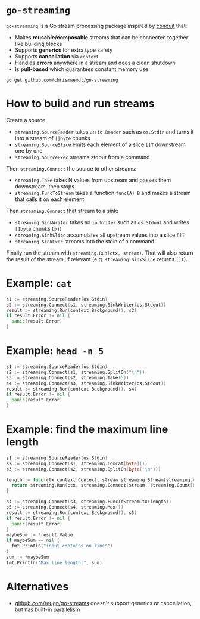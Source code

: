 # `go-streaming`

`go-streaming` is a Go stream processing package inspired by [conduit](https://github.com/snoyberg/conduit) that:

- Makes **reusable/composable** streams that can be connected together like building blocks
- Supports **generics** for extra type safety
- Supports **cancellation** via `context`
- Handles **errors** anywhere in a stream and does a clean shutdown
- Is **pull-based** which guarantees constant memory use

```
go get github.com/chrismwendt/go-streaming
```

# How to build and run streams

Create a source:

- `streaming.SourceReader` takes an `io.Reader` such as `os.Stdin` and turns it into a stream of `[]byte` chunks
- `streaming.SourceSlice` emits each element of a slice `[]T` downstream one by one
- `streaming.SourceExec` streams stdout from a command

Then `streaming.Connect` the source to other streams:

- `streaming.Take` takes N values from upstream and passes them downstream, then stops
- `streaming.FuncToStream` takes a function `func(A) B` and makes a stream that calls it on each element

Then `streaming.Connect` that stream to a sink:

- `streaming.SinkWriter` takes an `io.Writer` such as `os.Stdout` and writes `[]byte` chunks to it
- `streaming.SinkSlice` accumulates all upstream values into a slice `[]T`
- `streaming.SinkExec` streams into the stdin of a command

Finally run the stream with `streaming.Run(ctx, stream)`. That will also return the result of the stream, if relevant (e.g. `streaming.SinkSlice` returns `[]T`).

# Example: `cat`

```go
s1 := streaming.SourceReader(os.Stdin)
s2 := streaming.Connect(s1, streaming.SinkWriter(os.Stdout))
result := streaming.Run(context.Background(), s2)
if result.Error != nil {
  panic(result.Error)
}
```

# Example: `head -n 5`

```go
s1 := streaming.SourceReader(os.Stdin)
s2 := streaming.Connect(s1, streaming.SplitOn("\n"))
s3 := streaming.Connect(s2, streaming.Take(5))
s4 := streaming.Connect(s3, streaming.SinkWriter(os.Stdout))
result := streaming.Run(context.Background(), s4)
if result.Error != nil {
  panic(result.Error)
}
```

# Example: find the maximum line length

```go
s1 := streaming.SourceReader(os.Stdin)
s2 := streaming.Connect(s1, streaming.Concat[byte]())
s3 := streaming.Connect(s2, streaming.SplitOn(byte('\n')))

length := func(ctx context.Context, stream streaming.Stream[streaming.Void, byte, streaming.Unit]) streaming.Result[int] {
  return streaming.Run(ctx, streaming.Connect(stream, streaming.Count[byte]()))
}

s4 := streaming.Connect(s3, streaming.FuncToStreamCtx(length))
s5 := streaming.Connect(s4, streaming.Max())
result := streaming.Run(context.Background(), s5)
if result.Error != nil {
  panic(result.Error)
}
maybeSum := *result.Value
if maybeSum == nil {
  fmt.Println("input contains no lines")
}
sum := *maybeSum
fmt.Println("Max line length:", sum)
```

# Alternatives

- [github.com/reugn/go-streams](https://github.com/reugn/go-streams) doesn't support generics or cancellation, but has built-in parallelism
